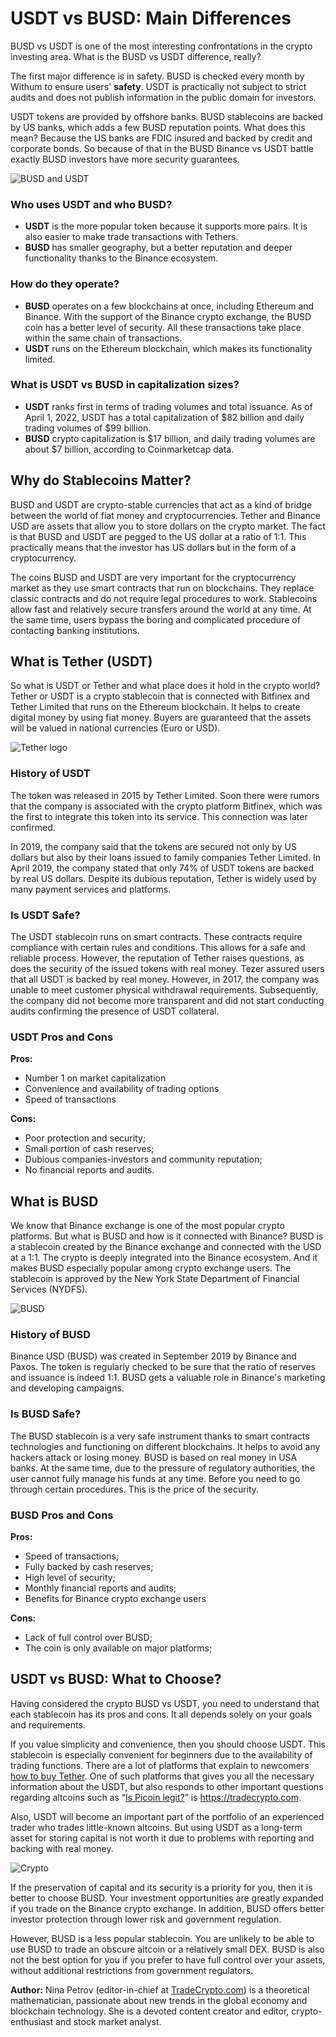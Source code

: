 # USDT vs BUSD: Main Differences

BUSD vs USDT is one of the most interesting confrontations in the crypto investing area. What is the BUSD vs USDT difference, really? 

The first major difference is in safety. BUSD is checked every month by Withum to ensure users' **safety**. USDT is practically not subject to strict audits and does not publish information in the public domain for investors.

USDT tokens are provided by offshore banks. BUSD stablecoins are backed by US banks, which adds a few BUSD reputation points. What does this mean? Because the US banks are FDIC insured and backed by credit and corporate bonds. So because of that in the BUSD Binance vs USDT battle exactly BUSD investors have more security guarantees.

![BUSD and USDT](https://raw.githubusercontent.com/xttgod/xttgod.github.io/main/BUSD-USDT.jpg)

### Who uses USDT and who BUSD?
- **USDT** is the more popular token because it supports more pairs. It is also easier to make trade transactions with Tethers. 
- **BUSD** has smaller geography, but a better reputation and deeper functionality thanks to the Binance ecosystem.

### How do they operate?
- **BUSD** operates on a few blockchains at once, including Ethereum and Binance. With the support of the Binance crypto exchange, the BUSD coin has a better level of security. All these transactions take place within the same chain of transactions. 
- **USDT** runs on the Ethereum blockchain, which makes its functionality limited.

### What is USDT vs BUSD in capitalization sizes? 
- **USDT** ranks first in terms of trading volumes and total issuance. As of April 1, 2022, USDT has a total capitalization of $82 billion and daily trading volumes of $99 billion. 
- **BUSD** crypto capitalization is $17 billion, and daily trading volumes are about $7 billion, according to Coinmarketcap data.

## Why do Stablecoins Matter?

BUSD and USDT are crypto-stable currencies that act as a kind of bridge between the world of fiat money and cryptocurrencies. Tether and Binance USD are assets that allow you to store dollars on the crypto market. The fact is that BUSD and USDT are pegged to the US dollar at a ratio of 1:1. This practically means that the investor has US dollars but in the form of a cryptocurrency.

The coins BUSD and USDT are very important for the cryptocurrency market as they use smart contracts that run on blockchains. They replace classic contracts and do not require legal procedures to work. Stablecoins allow fast and relatively secure transfers around the world at any time. At the same time, users bypass the boring and complicated procedure of contacting banking institutions.

## What is Tether (USDT)
So what is USDT or Tether and what place does it hold in the crypto world? Tether or USDT is a crypto stablecoin that is connected with Bitfinex and Tether Limited that runs on the Ethereum blockchain.  It helps to create digital money by using fiat money. Buyers are guaranteed that the assets will be valued in national currencies (Euro or USD).

![Tether logo](https://raw.githubusercontent.com/xttgod/xttgod.github.io/main/tether-logo.jpg)
### History of USDT
The token was released in 2015 by Tether Limited. Soon there were rumors that the company is associated with the crypto platform Bitfinex, which was the first to integrate this token into its service. This connection was later confirmed.

In 2019, the company said that the tokens are secured not only by US dollars but also by their loans issued to family companies Tether Limited. In April 2019, the company stated that only 74% of USDT tokens are backed by real US dollars. Despite its dubious reputation, Tether is widely used by many payment services and platforms.

### Is USDT Safe?
The USDT stablecoin runs on smart contracts. These contracts require compliance with certain rules and conditions. This allows for a safe and reliable process. However, the reputation of Tether raises questions, as does the security of the issued tokens with real money. Tezer assured users that all USDT is backed by real money. However, in 2017, the company was unable to meet customer physical withdrawal requirements. Subsequently, the company did not become more transparent and did not start conducting audits confirming the presence of USDT collateral.

### USDT Pros and Cons
**Pros:**
- Number 1 on market capitalization
- Convenience and availability of trading options
- Speed of transactions

**Cons:**
- Poor protection and security;
- Small portion of cash reserves;
- Dubious companies-investors and community reputation;
- No financial reports and audits.

## What is BUSD
We know that Binance exchange is one of the most popular crypto platforms. But what is BUSD and how is it connected with Binance? BUSD is a stablecoin created by the Binance exchange and connected with the USD at a 1:1. The crypto is deeply integrated into the Binance ecosystem. And it makes BUSD especially popular among crypto exchange users. The stablecoin is approved by the New York State Department of Financial Services (NYDFS).

![BUSD](https://raw.githubusercontent.com/xttgod/xttgod.github.io/main/academy-binance.jpg)

### History of BUSD
Binance USD (BUSD) was created in September 2019 by Binance and Paxos. The token is regularly checked to be sure that the ratio of reserves and issuance is indeed 1:1. BUSD gets a valuable role in Binance's marketing and developing campaigns.

### Is BUSD Safe?
The BUSD stablecoin is a very safe instrument thanks to smart contracts technologies and functioning on different blockchains. It helps to avoid any hackers attack or losing money. BUSD is based on real money in USA banks. At the same time, due to the pressure of regulatory authorities, the user cannot fully manage his funds at any time. Before you need to go through certain procedures. This is the price of the security.


### BUSD Pros and Cons
**Pros:**
- Speed of transactions;
- Fully backed by cash reserves;
- High level of security;
- Monthly financial reports and audits;
- Benefits for Binance crypto exchange users

**Cons:**
- Lack of full control over BUSD;
- The coin is only available on major platforms;

## USDT vs BUSD: What to Choose?
Having considered the crypto BUSD vs USDT, you need to understand that each stablecoin has its pros and cons. It all depends solely on your goals and requirements.

If you value simplicity and convenience, then you should choose USDT. This stablecoin is especially convenient for beginners due to the availability of trading functions. There are a lot of platforms that explain to newcomers [how to buy Tether](https://tradecrypto.com/academy/altcoin-academy/how-to-buy-tether-usdt-tutorial/). One of such platforms that gives you all the necessary information about the USDT, but also responds to other important questions regarding altcoins such as “[Is Picoin legit?](https://coindoo.com/what-is-pi-network-how-does-it-work/)” is https://tradecrypto.com. 

Also, USDT will become an important part of the portfolio of an experienced trader who trades little-known altcoins. But using USDT as a long-term asset for storing capital is not worth it due to problems with reporting and backing with real money.

![Crypto](https://raw.githubusercontent.com/xttgod/xttgod.github.io/main/crypto-office.jpg)

If the preservation of capital and its security is a priority for you, then it is better to choose BUSD. Your investment opportunities are greatly expanded if you trade on the Binance crypto exchange. In addition, BUSD offers better investor protection through lower risk and government regulation.

However, BUSD is a less popular stablecoin. You are unlikely to be able to use BUSD to trade an obscure altcoin or a relatively small DEX. BUSD is also not the best option for you if you prefer to have full control over your assets, without additional restrictions from government regulators.

**Author:** Nina Petrov (editor-in-chief at [TradeCrypto.com](https://tradecrypto.com)) is a theoretical mathematician, passionate about new trends in the global economy and blockchain technology. She is a devoted content creator and editor, crypto-enthusiast and stock market analyst.
